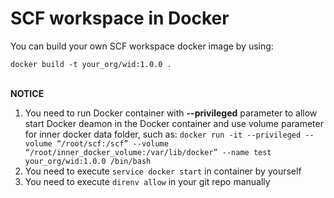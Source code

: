 # SCF workspace in Docker

You can build your own SCF workspace docker image by using:

`
    docker build -t your_org/wid:1.0.0 .
`
<br>
<br>

**NOTICE** <br>
1. You need to run Docker container with **--privileged** parameter to allow start Docker deamon in the Docker container and use volume parameter for inner docker data folder, such as:
`docker run -it --privileged --volume “/root/scf:/scf” --volume “/root/inner_docker_volume:/var/lib/docker” --name test your_org/wid:1.0.0 /bin/bash`
1. You need to execute `service docker start` in container by yourself
1. You need to execute `direnv allow` in your git repo manually